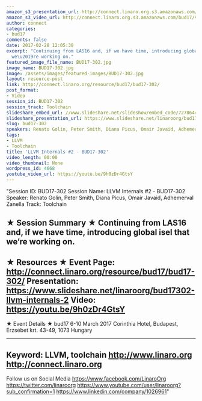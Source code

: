 ```yaml
---
amazon_s3_presentation_url: http://connect.linaro.org.s3.amazonaws.com/bud17/Presentations/BUD17-302%20-%20Introduction%20to%20LLVM%20-%20Projects%2C%20Components%2C%20Integration%2C%20Internals.pdf
amazon_s3_video_url: http://connect.linaro.org.s3.amazonaws.com/bud17/Videos/Wednesday/Bud17-302%20LLVM%20Internals%20%202.mp4
author: connect
categories:
- bud17
comments: false
date: 2017-02-28 12:05:39
excerpt: "Continuing from LAS16 and, if we have time, introducing global isel that
  we\u2019re working on."
featured_image_file_name: BUD17-302.jpg
image_name: BUD17-302.jpg
image: /assets/images/featured-images/BUD17-302.jpg
layout: resource-post
link: http://connect.linaro.org/resource/bud17/bud17-302/
post_format:
- Video
session_id: BUD17-302
session_track: Toolchain
slideshare_embed_url: //www.slideshare.net/slideshow/embed_code/72786446
slideshare_presentation_url: https://www.slideshare.net/linaroorg/bud17302-llvm-internals-2
slug: bud17-302
speakers: Renato Golin, Peter Smith, Diana Picus, Omair Javaid, Adhemerval Zanella
tags:
- LLVM
- Toolchain
title: 'LLVM Internals #2 - BUD17-302'
video_length: 00:00
video_thumbnail: None
wordpress_id: 4668
youtube_video_url: https://youtu.be/9h0zDr4GtsY
---
```


"Session ID: BUD17-302
Session Name: LLVM Internals #2 - BUD17-302
Speaker: Renato Golin, Peter Smith, Diana Picus, Omair Javaid, Adhemerval Zanella
Track: Toolchain


★ Session Summary ★
Continuing from LAS16 and, if we have time, introducing global isel that we’re working on.
---------------------------------------------------
★ Resources ★
Event Page: http://connect.linaro.org/resource/bud17/bud17-302/
Presentation: https://www.slideshare.net/linaroorg/bud17302-llvm-internals-2
Video: https://youtu.be/9h0zDr4GtsY
 ---------------------------------------------------

★ Event Details ★
bud17
6-10 March 2017
Corinthia Hotel, Budapest,
Erzsébet krt. 43-49,
1073 Hungary

---------------------------------------------------
Keyword: LLVM, toolchain
http://www.linaro.org
http://connect.linaro.org
---------------------------------------------------
Follow us on Social Media
https://www.facebook.com/LinaroOrg
https://twitter.com/linaroorg
https://www.youtube.com/user/linaroorg?sub_confirmation=1
https://www.linkedin.com/company/1026961"
